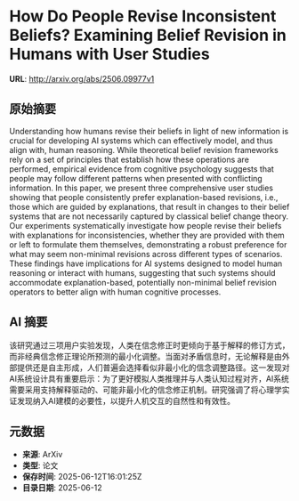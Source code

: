 # How Do People Revise Inconsistent Beliefs? Examining Belief Revision in Humans with User Studies

**URL**: http://arxiv.org/abs/2506.09977v1

## 原始摘要

Understanding how humans revise their beliefs in light of new information is
crucial for developing AI systems which can effectively model, and thus align
with, human reasoning. While theoretical belief revision frameworks rely on a
set of principles that establish how these operations are performed, empirical
evidence from cognitive psychology suggests that people may follow different
patterns when presented with conflicting information. In this paper, we present
three comprehensive user studies showing that people consistently prefer
explanation-based revisions, i.e., those which are guided by explanations, that
result in changes to their belief systems that are not necessarily captured by
classical belief change theory. Our experiments systematically investigate how
people revise their beliefs with explanations for inconsistencies, whether they
are provided with them or left to formulate them themselves, demonstrating a
robust preference for what may seem non-minimal revisions across different
types of scenarios. These findings have implications for AI systems designed to
model human reasoning or interact with humans, suggesting that such systems
should accommodate explanation-based, potentially non-minimal belief revision
operators to better align with human cognitive processes.


## AI 摘要

该研究通过三项用户实验发现，人类在信念修正时更倾向于基于解释的修订方式，而非经典信念修正理论所预测的最小化调整。当面对矛盾信息时，无论解释是由外部提供还是自主形成，人们普遍会选择看似非最小化的信念调整路径。这一发现对AI系统设计具有重要启示：为了更好模拟人类推理并与人类认知过程对齐，AI系统需要采用支持解释驱动的、可能非最小化的信念修正机制。研究强调了将心理学实证发现纳入AI建模的必要性，以提升人机交互的自然性和有效性。

## 元数据

- **来源**: ArXiv
- **类型**: 论文
- **保存时间**: 2025-06-12T16:01:25Z
- **目录日期**: 2025-06-12
